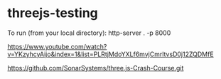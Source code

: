 # threejs-testing
To run (from your local directory):
http-server . -p 8000

https://www.youtube.com/watch?v=YKzyhcyAijo&index=1&list=PLRtjMdoYXLf6mvjCmrltvsD0j12ZQDMfE

https://github.com/SonarSystems/three.js-Crash-Course.git
